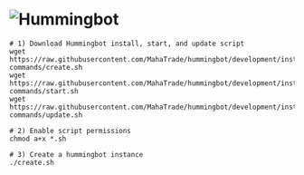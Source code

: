 ![Hummingbot](https://i.ibb.co/X5zNkKw/blacklogo-with-text.png)
============

```
# 1) Download Hummingbot install, start, and update script
wget https://raw.githubusercontent.com/MahaTrade/hummingbot/development/installation/docker-commands/create.sh
wget https://raw.githubusercontent.com/MahaTrade/hummingbot/development/installation/docker-commands/start.sh
wget https://raw.githubusercontent.com/MahaTrade/hummingbot/development/installation/docker-commands/update.sh

# 2) Enable script permissions
chmod a+x *.sh

# 3) Create a hummingbot instance
./create.sh
```

